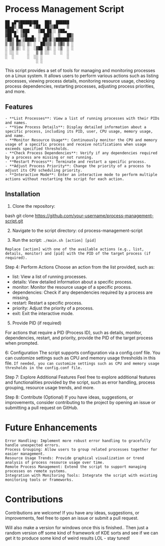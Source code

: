 # Process Management Script

```
██ ▄█▀▓█████▓██   ██▓  ██████ 
██▄█▒ ▓█   ▀ ▒██  ██▒▒██    ▒  
▓███▄░ ▒███    ▒██ ██░░ ▓██▄   
▓██ █▄ ▒▓█  ▄  ░ ▐██▓░  ▒   ██▒
▒██▒ █▄░▒████▒ ░ ██▒▓░▒██████▒▒
▒ ▒▒ ▓▒░░ ▒░ ░  ██▒▒▒ ▒ ▒▓▒ ▒ ░
░ ░▒ ▒░ ░ ░  ░▓██ ░▒░ ░ ░▒  ░ ░
░ ░░ ░    ░   ▒ ▒ ░░  ░  ░  ░  
░  ░      ░  ░░ ░           ░  
              ░ ░ 
```


This script provides a set of tools for managing and monitoring processes on a Linux system. It allows users to perform various actions such as listing processes, viewing process details, monitoring resource usage, checking process dependencies, restarting processes, adjusting process priorities, and more.

## Features
```
- **List Processes**: View a list of running processes with their PIDs and names.
- **View Process Details**: Display detailed information about a specific process, including its PID, user, CPU usage, memory usage, and name.
- **Monitor Resource Usage**: Continuously monitor the CPU and memory usage of a specific process and receive notifications when usage exceeds specified thresholds.
- **Check Process Dependencies**: Verify if any dependencies required by a process are missing or not running.
- **Restart Process**: Terminate and restart a specific process.
- **Adjust Process Priority**: Change the priority of a process to adjust its CPU scheduling priority.
- **Interactive Mode**: Enter an interactive mode to perform multiple actions without restarting the script for each action.
```

## Installation

1. Clone the repository:

bash
git clone https://github.com/your-username/process-management-script.git

2. Navigate to the script directory:
cd process-management-script

3. Run the script:
```./main.sh [action] [pid]```

```Replace [action] with one of the available actions (e.g., list, details, monitor) and [pid] with the PID of the target process (if required).```

Step 4: Perform Actions
Choose an action from the list provided, such as:
- list: View a list of running processes.
- details: View detailed information about a specific process.
- monitor: Monitor the resource usage of a specific process.
- dependencies: Check if any dependencies required by a process are missing.
- restart: Restart a specific process.
- priority: Adjust the priority of a process.
- exit: Exit the interactive mode.

5. Provide PID (if required)

For actions that require a PID (Process ID), such as details, monitor, dependencies, restart, and priority, provide the PID of the target process when prompted.


6: Configuration
The script supports configuration via a config.conf file. You can customize settings such as CPU and memory usage thresholds in this file.
```If needed, you can customize settings such as CPU and memory usage thresholds in the config.conf file.```


Step 7: Explore Additional Features
Feel free to explore additional features and functionalities provided by the script, such as error handling, process grouping, resource usage trends, and more.

Step 8: Contribute (Optional)
If you have ideas, suggestions, or improvements, consider contributing to the project by opening an issue or submitting a pull request on GitHub.

# Future Enhancements

```
Error Handling: Implement more robust error handling to gracefully handle unexpected errors.
Process Grouping: Allow users to group related processes together for easier management.
Resource Usage Trends: Provide graphical visualization or trend analysis of process resource usage over time.
Remote Process Management: Extend the script to support managing processes on remote systems.
Integration with Monitoring Tools: Integrate the script with existing monitoring tools or frameworks.
```

# Contributions
Contributions are welcome! If you have any ideas, suggestions, or improvements, feel free to open an issue or submit a pull request.

Will  also make a version for windows once this is finished..  Then just a random version off some kind of framework of KDE sorts and see if we can get it to produce some kind of weird results LOL - stay tuned!
